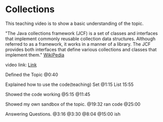 # Collections
This teaching video is to show a basic understanding of the topic.

"The Java collections framework (JCF) is a set of classes and interfaces that implement commonly reusable collection data structures.
Although referred to as a framework, it works in a manner of a library. The JCF provides both interfaces that define various collections and classes that implement them."
[WikiPedia](https://en.wikipedia.org/wiki/Java_collections_framework)

video link:  [Link](https://www.youtube.com/watch?v=ffj3Hkw6vFM) 

Defined the Topic
@0:40

Explained how to use the code(teaching)
Set
@1:15
List
15:55

Showed the code working
@5:15
@11:45


Showed my own sandbox of the topic.
@19:32
ran code @25:00

Answering Questions.
@3:16
@3:30
@8:04
@15:00 ish
